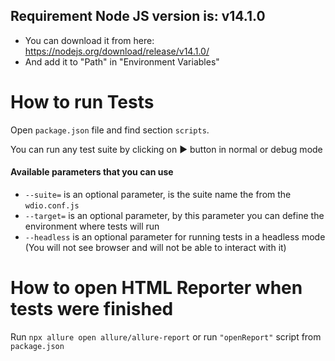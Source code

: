 ## Requirement Node JS version is: v14.1.0
* You can download it from here: https://nodejs.org/download/release/v14.1.0/
* And add it to "Path" in "Environment Variables"

# How to run Tests

Open ``package.json`` file and find section ``scripts``.
 
You can run any test suite by clicking on ▶ button in normal or debug mode  

#### Available parameters that you can use
*  ``--suite=`` is an optional parameter, is the suite name the from the ``wdio.conf.js``
* ``--target=`` is an optional parameter, by this parameter you can define the environment where tests will run
* ``--headless`` is an optional parameter for running tests in a headless mode (You will not see browser and will not be able to interact with it)

# How to open HTML Reporter when tests were finished
Run ``npx allure open allure/allure-report`` or run ``"openReport"`` script from ``package.json``